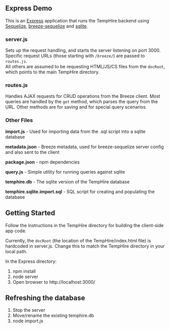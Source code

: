 ﻿## Express Demo

This is an [Express](http://expressjs.com/) application that runs the TempHire backend using [Sequelize](http://docs.sequelizejs.com/en/latest/), 
[breeze-sequelize](http://breeze.github.io/doc-node-sequelize/introduction.html) and [sqlite](https://github.com/mapbox/node-sqlite3).

### server.js
Sets up the request handling, and starts the server listening on port 3000.  
Specific request URLs (those starting with `/breeze/`) are passed to `routes.js`.  
All others are assumed to be requesting HTML/JS/CS files from the `docRoot`, which points to the main TempHire directory.

### routes.js
Handles AJAX requests for CRUD operations from the Breeze client.  Most queries are handled by the `get` method, which parses the query from the URL.
Other methods are for saving and for special query scenarios.

### Other Files

**import.js** - Used for importing data from the .sql script into a sqlite database

**metadata.json** - Breeze metadata, used for breeze-sequelize server config and also sent to the client

**package.json** - npm dependencies

**query.js** - Simple utility for running queries against sqlite

**temphire.db** - The sqlite version of the TempHire database

**temphire.sqlite.import.sql** - SQL script for creating and populating the database 

## Getting Started

Follow the instructions in the TempHire directory for building the client-side app code.

Currently, the `docRoot` (the location of the TempHire/index.html file) is hardcoded in server.js.  Change this to match the TempHire directory in your local path.

In the Express directory:

1. npm install
2. node server
3. Open browser to http://localhost:3000/

## Refreshing the database

1. Stop the server
2. Move/rename the existing temphire.db
3. node import.js 
